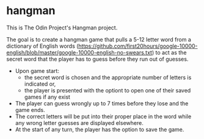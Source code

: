 # hangman

This is The Odin Project's Hangman project.

The goal is to create a hangman game that pulls a 5-12 letter word from a dictionary of English words (https://github.com/first20hours/google-10000-english/blob/master/google-10000-english-no-swears.txt) to act as the secret word that the player has to guess before they run out of guesses.

- Upon game start:
  - the secret word is chosen and the appropriate number of letters is indicated or,
  - the player is presented with the optiont to open one of their saved games if any exist
- The player can guess wrongly up to 7 times before they lose and the game ends.
- The correct letters will be put into their proper place in the word while any wrong letter guesses are displayed elsewhere.
- At the start of any turn, the player has the option to save the game.